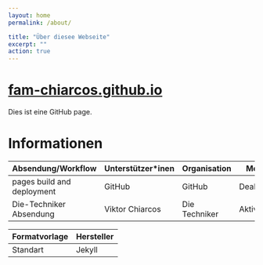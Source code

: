 ```yaml
---
layout: home
permalink: /about/

title: "Über diesee Webseite"
excerpt: ""
action: true
---
```

# [fam-chiarcos.github.io](/)

Dies ist eine GitHub page.

# Informationen

|Absendung/Workflow|Unterstützer*inen|Organisation|Modus|
|------------------|-----------------|------------|------|
|pages build and deployment|GitHub|GitHub|Deaktiviert|
|Die-Techniker Absendung|Viktor Chiarcos|Die Techniker|Aktiviert|

|Formatvorlage|Hersteller|
|-------------|----------|
|Standart|Jekyll|
